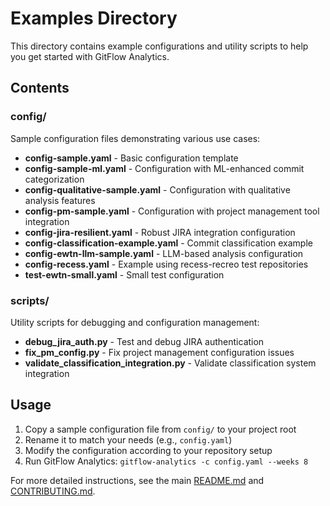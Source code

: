 # Examples Directory

This directory contains example configurations and utility scripts to help you get started with GitFlow Analytics.

## Contents

### config/
Sample configuration files demonstrating various use cases:

- **config-sample.yaml** - Basic configuration template
- **config-sample-ml.yaml** - Configuration with ML-enhanced commit categorization
- **config-qualitative-sample.yaml** - Configuration with qualitative analysis features
- **config-pm-sample.yaml** - Configuration with project management tool integration
- **config-jira-resilient.yaml** - Robust JIRA integration configuration
- **config-classification-example.yaml** - Commit classification example
- **config-ewtn-llm-sample.yaml** - LLM-based analysis configuration
- **config-recess.yaml** - Example using recess-recreo test repositories
- **test-ewtn-small.yaml** - Small test configuration

### scripts/
Utility scripts for debugging and configuration management:

- **debug_jira_auth.py** - Test and debug JIRA authentication
- **fix_pm_config.py** - Fix project management configuration issues
- **validate_classification_integration.py** - Validate classification system integration

## Usage

1. Copy a sample configuration file from `config/` to your project root
2. Rename it to match your needs (e.g., `config.yaml`)
3. Modify the configuration according to your repository setup
4. Run GitFlow Analytics: `gitflow-analytics -c config.yaml --weeks 8`

For more detailed instructions, see the main [README.md](../README.md) and [CONTRIBUTING.md](../CONTRIBUTING.md).